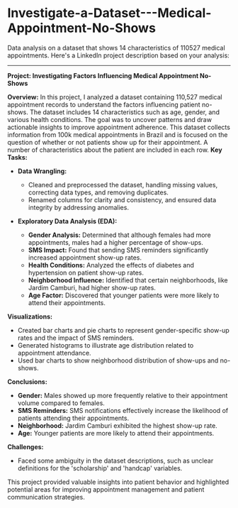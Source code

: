 # Investigate-a-Dataset---Medical-Appointment-No-Shows
Data analysis on a dataset that shows 14 characteristics of 110527 medical appointments.
Here's a LinkedIn project description based on your analysis:

---

**Project: Investigating Factors Influencing Medical Appointment No-Shows**

**Overview:**
In this project, I analyzed a dataset containing 110,527 medical appointment records to understand the factors influencing patient no-shows. The dataset includes 14 characteristics such as age, gender, and various health conditions. The goal was to uncover patterns and draw actionable insights to improve appointment adherence.
This dataset collects information from 100k medical appointments in Brazil and is focused on the question of whether or not patients show up for their appointment. A number of characteristics about the patient are included in each row.
**Key Tasks:**

- **Data Wrangling:**
  - Cleaned and preprocessed the dataset, handling missing values, correcting data types, and removing duplicates.
  - Renamed columns for clarity and consistency, and ensured data integrity by addressing anomalies.

- **Exploratory Data Analysis (EDA):**
  - **Gender Analysis:** Determined that although females had more appointments, males had a higher percentage of show-ups.
  - **SMS Impact:** Found that sending SMS reminders significantly increased appointment show-up rates.
  - **Health Conditions:** Analyzed the effects of diabetes and hypertension on patient show-up rates.
  - **Neighborhood Influence:** Identified that certain neighborhoods, like Jardim Camburi, had higher show-up rates.
  - **Age Factor:** Discovered that younger patients were more likely to attend their appointments.

**Visualizations:**
- Created bar charts and pie charts to represent gender-specific show-up rates and the impact of SMS reminders.
- Generated histograms to illustrate age distribution related to appointment attendance.
- Used bar charts to show neighborhood distribution of show-ups and no-shows.

**Conclusions:**
- **Gender:** Males showed up more frequently relative to their appointment volume compared to females.
- **SMS Reminders:** SMS notifications effectively increase the likelihood of patients attending their appointments.
- **Neighborhood:** Jardim Camburi exhibited the highest show-up rate.
- **Age:** Younger patients are more likely to attend their appointments.

**Challenges:**
- Faced some ambiguity in the dataset descriptions, such as unclear definitions for the 'scholarship' and 'handcap' variables.

This project provided valuable insights into patient behavior and highlighted potential areas for improving appointment management and patient communication strategies.
